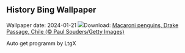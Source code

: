 ## History Bing Wallpaper
Wallpaper date: 2024-01-21
![](https://www.bing.com/th?id=OHR.MacaroniPenguins_EN-US2046934125_UHD.jpg&w=1000)Download: [Macaroni penguins, Drake Passage, Chile (© Paul Souders/Getty Images)](https://www.bing.com/th?id=OHR.MacaroniPenguins_EN-US2046934125_UHD.jpg)

Auto get programm by LtgX
